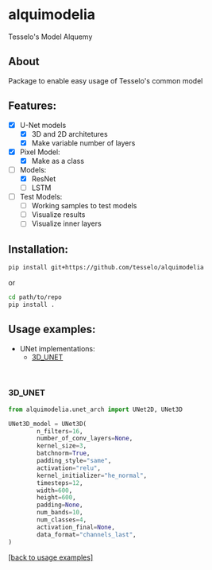 # alquimodelia
Tesselo's Model Alquemy

## About
Package to enable easy usage of Tesselo's common model

## Features: 
- [x] U-Net models        
    - [x] 3D and 2D architetures
    - [x] Make variable number of layers
- [x] Pixel Model:
    - [x] Make as a class
- [ ] Models:
    - [x] ResNet
    - [ ] LSTM
- [ ] Test Models:
    - [ ] Working samples to test models
    - [ ] Visualize results
    - [ ] Visualize inner layers

## Installation:
```bash
pip install git+https://github.com/tesselo/alquimodelia
```
or
```bash
cd path/to/repo
pip install .
```

## Usage examples:

- UNet implementations:  
    - [3D_UNET](#3D_UNET)  

<br>

### 3D_UNET


```python
from alquimodelia.unet_arch import UNet2D, UNet3D

UNet3D_model = UNet3D(
        n_filters=16,
        number_of_conv_layers=None,
        kernel_size=3,
        batchnorm=True,
        padding_style="same",
        activation="relu",
        kernel_initializer="he_normal",
        timesteps=12,
        width=600,
        height=600,
        padding=None,
        num_bands=10,
        num_classes=4,
        activation_final=None,
        data_format="channels_last",
)
```

[[back to usage examples]](#usage-examples)

<br>